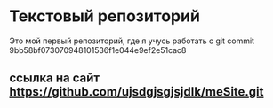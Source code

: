 # Текстовый репозиторий
Это мой первый репозиторий, где я учусь работать с git commit 9bb58bf073070948101536f1e044e9ef2e51cac8 

## ссылка на сайт https://github.com/ujsdgjsgjsjdlk/meSite.git